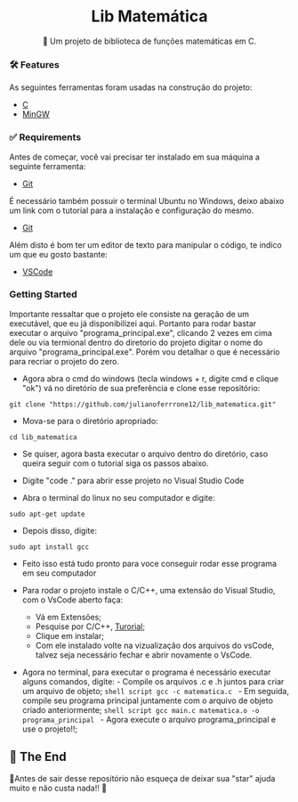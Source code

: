 <h1 align="center">
    Lib Matemática
</h1>
<p align="center">🚀 Um projeto de biblioteca de funções matemáticas em C.</p>

### 🛠 Features

As seguintes ferramentas foram usadas na construção do projeto:

- [C]([https://www.devmedia.com.br/o-que-e-o-html5/25820](https://awari.com.br/o-que-e-linguagem-c/))
- [MinGW]([https://developer.mozilla.org/pt-BR/docs/Web/CSS](https://www.mingw-w64.org))

### ✅ Requirements

Antes de começar, você vai precisar ter instalado em sua máquina a seguinte ferramenta:<br />
- [Git](https://git-scm.com)<br />

É necessário também possuir o terminal Ubuntu no Windows, deixo abaixo um link com o tutorial para a instalação e configuração do mesmo.<br />
- [Git](https://www.hostgator.com.br/blog/como-ter-um-terminal-linux-no-windows-10/)<br />

Além disto é bom ter um editor de texto para manipular o código, te indico um que eu gosto bastante:<br />
- [VSCode](https://code.visualstudio.com/)

### Getting Started 

Importante ressaltar que o projeto ele consiste na geração de um executável, que eu já disponibilizei aqui. Portanto para rodar bastar executar o arquivo "programa_principal.exe", clicando 2 vezes em cima dele ou via termional dentro do diretorio do projeto digitar o nome do arquivo "programa_principal.exe". Porém vou detalhar o que é necessário para recriar o projeto do zero.

- Agora abra o cmd do windows (tecla windows + r, digite cmd e clique "ok") vá no diretório de sua preferência e clone esse repositório: 
```shell script
git clone "https://github.com/julianoferrrone12/lib_matematica.git"
```
- Mova-se para o diretório apropriado: 
```shell script
cd lib_matematica
```
- Se quiser, agora basta executar o arquivo dentro do diretório, caso queira seguir com o tutorial siga os passos abaixo.

- Digite "code ." para abrir esse projeto no Visual Studio Code

- Abra o terminal do linux no seu computador e digite:
```shell script
sudo apt-get update
```

- Depois disso, digite:
```shell script
sudo apt install gcc
```

- Feito isso está tudo pronto para voce conseguir rodar esse programa em seu computador
- Para rodar o projeto instale o C/C++, uma extensão do Visual Studio, com o VsCode aberto faça:
   - Vá em Extensões;
   - Pesquise por C/C++, [Turorial](https://code.visualstudio.com/docs/languages/cpp);
   - Clique em instalar;
   - Com ele instalado volte na vizualização dos arquivos do vsCode, talvez seja necessário fechar e abrir novamente o VsCode.

- Agora no terminal, para executar o programa é necessário executar alguns comandos, digite:
      - Compile os arquivos .c e .h juntos para criar um arquivo de objeto;
        ```shell script
        gcc -c matematica.c
        ```
      - Em seguida, compile seu programa principal juntamente com o arquivo de objeto criado anteriormente;
        ```shell script
        gcc main.c matematica.o -o programa_principal
        ```
      - Agora execute o arquivo programa_principal e use o projeto!!;

    
## 🚩 The End

🌟Antes de sair desse repositório não esqueça de deixar sua "star" ajuda muito e não custa nada!! 🌟



